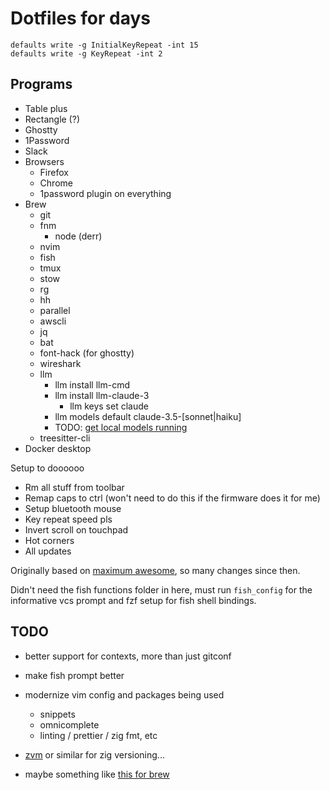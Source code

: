 # Dotfiles for days

```
defaults write -g InitialKeyRepeat -int 15
defaults write -g KeyRepeat -int 2
```

Programs
---------
- Table plus
- Rectangle (?)
- Ghostty
- 1Password
- Slack
- Browsers
    - Firefox
    - Chrome
    - 1password plugin on everything
- Brew
    - git
    - fnm
        - node (derr)
    - nvim
    - fish
    - tmux
    - stow
    - rg
    - hh
    - parallel
    - awscli
    - jq
    - bat
    - font-hack (for ghostty)
    - wireshark
    - llm
        - llm install llm-cmd
        - llm install llm-claude-3 
            - llm keys set claude
        - llm models default claude-3.5-[sonnet|haiku]
        - TODO: [get local models running](https://youtu.be/QUXQNi6jQ30?t=794&si=OABy0nFma2DGeCgH)
    - treesitter-cli
- Docker desktop

Setup to doooooo
- Rm all stuff from toolbar
- Remap caps to ctrl (won't need to do this if the firmware does it for me)
- Setup bluetooth mouse
- Key repeat speed pls
- Invert scroll on touchpad
- Hot corners
- All updates

Originally based on [maximum awesome](https://developer.squareup.com/blog/fly-vim-first-class/), so many
changes since then.


Didn't need the fish functions folder in here, must run `fish_config` for the informative vcs prompt and fzf setup for fish shell bindings.

TODO
----
- better support for contexts, more than just gitconf
- make fish prompt better
- modernize vim config and packages being used
  - snippets
  - omnicomplete
  - linting / prettier / zig fmt, etc
- [zvm](https://github.com/tristanisham/zvm) or similar for zig versioning...

- maybe something like [this for brew](https://matthiasportzel.com/brewfile/)
